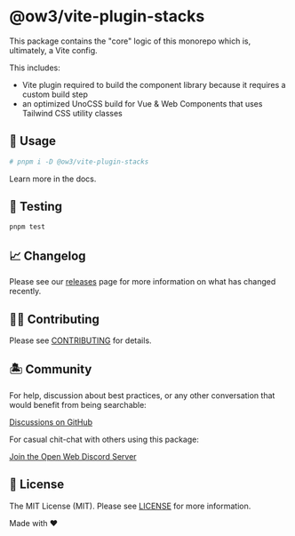 # @ow3/vite-plugin-stacks

This package contains the "core" logic of this monorepo which is, ultimately, a Vite config.

This includes:

- Vite plugin required to build the component library because it requires a custom build step
- an optimized UnoCSS build for Vue & Web Components that uses Tailwind CSS utility classes

## 🤖 Usage

```bash
# pnpm i -D @ow3/vite-plugin-stacks
```

Learn more in the docs.

## 🧪 Testing

```bash
pnpm test
```

## 📈 Changelog

Please see our [releases](https://github.com/openwebstacks/vue-components-library-starter/releases) page for more information on what has changed recently.

## 💪🏼 Contributing

Please see [CONTRIBUTING](../../.github/CONTRIBUTING.md) for details.

## 🏝 Community

For help, discussion about best practices, or any other conversation that would benefit from being searchable:

[Discussions on GitHub](https://github.com/openweblabs/web-components-library-starter/discussions)

For casual chit-chat with others using this package:

[Join the Open Web Discord Server](https://discord.ow3.org)

## 📄 License

The MIT License (MIT). Please see [LICENSE](../../LICENSE.md) for more information.

Made with ❤️
